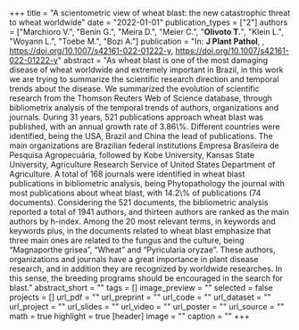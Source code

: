 +++
title = "A scientometric view of wheat blast: the new catastrophic threat to wheat worldwide"
date = "2022-01-01"
publication_types = ["2"]
authors = ["Marchioro V.", "Benin G.", "Meira D.", "Meier C.", "**Olivoto T.**", "Klein L.", "Woyann L.", "Toebe M.", "Bozi A."]
publication = "In: **J Plant Pathol**, , https://doi.org/10.1007/s42161-022-01222-y, https://doi.org/10.1007/s42161-022-01222-y"
abstract = "As wheat blast is one of the most damaging disease of wheat worldwide and extremely important in Brazil, in this work we are trying to summarize the scientific research direction and temporal trends about the disease. We summarized the evolution of scientific research from the Thomson Reuters Web of Science database, through bibliometrix analysis of the temporal trends of authors, organizations and journals. During 31 years, 521 publications approach wheat blast was published, with an annual growth rate of 3.86\\%. Different countries were identified, being the USA, Brazil and China the lead of publications. The main organizations are Brazilian federal institutions Empresa Brasileira de Pesquisa Agropecuária, followed by Kobe University, Kansas State University, Agriculture Research Service of United States Department of Agriculture. A total of 168 journals were identified in wheat blast publications in bibliometric analysis, being Phytopathology the journal with most publications about wheat blast, with 14.2\\% of publications (74 documents). Considering the 521 documents, the bibliometric analysis reported a total of 1941 authors, and thirteen authors are ranked as the main authors by h-index. Among the 20 most relevant terms, in keywords and keywords plus, in the documents related to wheat blast emphasize that three main ones are related to the fungus and the culture, being “Magnaporthe grisea”, “Wheat” and “Pyricularia oryzae”. These authors, organizations and journals have a great importance in plant disease research, and in addition they are recognized by worldwide researches. In this sense, the breeding programs should be encouraged in the search for blast."
abstract_short = ""
tags = []
image_preview = ""
selected = false
projects = []
url_pdf = ""
url_preprint = ""
url_code = ""
url_dataset = ""
url_project = ""
url_slides = ""
url_video = ""
url_poster = ""
url_source = ""
math = true
highlight = true
[header]
image = ""
caption = ""
+++
